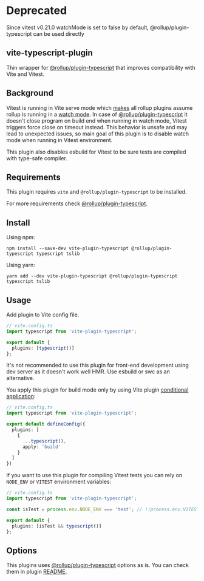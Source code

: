 # Deprecated

Since vitest v0.21.0 watchMode is set to false by default, @rollup/plugin-typescript can be used directly

## vite-typescript-plugin

Thin wrapper for [@rollup/plugin-typescript](https://github.com/rollup/plugins/tree/master/packages/typescript) that improves compatibility with Vite and Vitest.

## Background
Vitest is running in Vite serve mode which [makes](https://github.com/vitejs/vite/blob/47668b541989c4abd48a4b232654b4e33c795714/packages/vite/src/node/server/pluginContainer.ts#L159) all rollup plugins assume rollup is running in a [watch mode](https://rollupjs.org/guide/en/#-w--watch). In case of [@rollup/plugin-typescript](https://github.com/rollup/plugins/tree/master/packages/typescript) it doesn't close program on build end when running in watch mode, Vitest triggers force close on timeout instead. This behavior is unsafe and may lead to unexpected issues, so main goal of this plugin is to disable watch mode when running in Vitest environment.

This plugin also disables esbuild for Vitest to be sure tests are compiled with type-safe compiler.

## Requirements

This plugin requires `vite` and `@rollup/plugin-typescript` to be installed.

For more requirements check [@rollup/plugin-typescript](https://github.com/rollup/plugins/blob/master/packages/typescript/README.md#requirements).

## Install

Using npm:

```console
npm install --save-dev vite-plugin-typescript @rollup/plugin-typescript typescript tslib
```

Using yarn:

```console
yarn add --dev vite-plugin-typescript @rollup/plugin-typescript typescript tslib
```

## Usage

Add plugin to Vite config file.
```ts
// vite.config.ts
import typescript from 'vite-plugin-typescript';

export default {
  plugins: [typescript()]
};
```

It's not recommended to use this plugin for front-end development using dev server as it doesn't work well HMR. Use esbuild or swc as an alternative.

You apply this plugin for build mode only by using Vite plugin [conditional application](https://vitejs.dev/guide/using-plugins.html#conditional-application):
```ts
// vite.config.ts
import typescript from 'vite-plugin-typescript';

export default defineConfig({
  plugins: [
    {
      ...typescript(),
      apply: 'build'
    }
  ]
})
```

If you want to use this plugin for compiling Vitest tests you can rely on `NODE_ENV` or `VITEST` environment variables:

```ts
// vite.config.ts
import typescript from 'vite-plugin-typescript';

const isTest = process.env.NODE_ENV === 'test'; // !!process.env.VITEST

export default {
  plugins: [isTest && typescript()]
};
```

## Options

This plugins uses [@rollup/plugin-typescript](https://github.com/rollup/plugins/tree/master/packages/typescript) options as is. You can check them in plugin [README](https://github.com/rollup/plugins/tree/master/packages/typescript#options).

